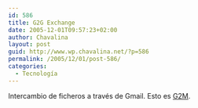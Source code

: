 ```yaml
---
id: 586
title: G2G Exchange
date: 2005-12-01T09:57:23+02:00
author: Chavalina
layout: post
guid: http://www.wp.chavalina.net/?p=586
permalink: /2005/12/01/post-586/
categories:
  - Tecnología
---
```

Intercambio de ficheros a través de Gmail. Esto es <a href="http://alt1040.com/archivo/2005/11/30/g2g-p2p-por-medio-de-gmail/" target="_blank">G2M</a>.